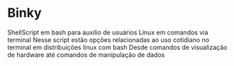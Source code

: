 # Binky
ShellScript em bash para auxilio de usuários Linux em comandos via terminal
Nesse script estão opções relacionadas ao uso cotidiano no terminal  em distribuições linux com bash
Desde comandos de visualização de hardware até comandos de manipulação de dados
